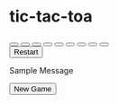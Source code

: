 # tic-tac-toa

<!DOCTYPE html>
<html lang="en">
<head>
    <meta charset="UTF-8">
    <meta name="viewport" content="width=device-width, initial-scale=1.0">
    <link href="index.css" rel="stylesheet">
    <title>GAME</title>
</head>
<body>
    <div class="box">
        <div class="innerbox">
            <button class="buttons"></button>
            <button class="buttons"></button>
            <button class="buttons"></button>
            <button class="buttons"></button>
            <button class="buttons"></button>
            <button class="buttons"></button>
            <button class="buttons"></button>
            <button class="buttons"></button>
            <button class="buttons"></button>
        </div>
        <button id="restart">Restart</button>
    </div>
    <div class="popup hiden">
        <p id="message">Sample Message</p>
        <button id="new-game">New Game</button>
    </div>
    <script src="index.js"></script>
</body>
</html>
